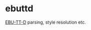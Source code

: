 # ebuttd

[EBU-TT-D][1] parsing, style resolution etc.

[1]: https://tech.ebu.ch/publications/tech3380
